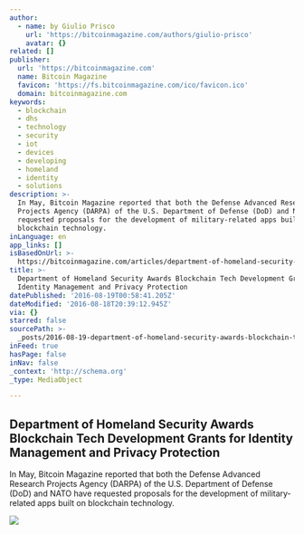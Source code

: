 ```yaml
---
author:
  - name: by Giulio Prisco
    url: 'https://bitcoinmagazine.com/authors/giulio-prisco'
    avatar: {}
related: []
publisher:
  url: 'https://bitcoinmagazine.com'
  name: Bitcoin Magazine
  favicon: 'https://fs.bitcoinmagazine.com/ico/favicon.ico'
  domain: bitcoinmagazine.com
keywords:
  - blockchain
  - dhs
  - technology
  - security
  - iot
  - devices
  - developing
  - homeland
  - identity
  - solutions
description: >-
  In May, Bitcoin Magazine reported that both the Defense Advanced Research
  Projects Agency (DARPA) of the U.S. Department of Defense (DoD) and NATO have
  requested proposals for the development of military-related apps built on
  blockchain technology.
inLanguage: en
app_links: []
isBasedOnUrl: >-
  https://bitcoinmagazine.com/articles/department-of-homeland-security-awards-blockchain-tech-development-grants-for-identity-management-and-privacy-protection-1471551442
title: >-
  Department of Homeland Security Awards Blockchain Tech Development Grants for
  Identity Management and Privacy Protection
datePublished: '2016-08-19T00:58:41.205Z'
dateModified: '2016-08-18T20:39:12.945Z'
via: {}
starred: false
sourcePath: >-
  _posts/2016-08-19-department-of-homeland-security-awards-blockchain-tech-devel.md
inFeed: true
hasPage: false
inNav: false
_context: 'http://schema.org'
_type: MediaObject

---
```

<article style=""><h1>Department of Homeland Security Awards Blockchain Tech Development Grants for Identity Management and Privacy Protection</h1><p>In May, Bitcoin Magazine reported that both the Defense Advanced Research Projects Agency (DARPA) of the U.S. Department of Defense (DoD) and NATO have requested proposals for the development of military-related apps built on blockchain technology.</p><img src="https://fs.bitcoinmagazine.com/img/articles/department-of-homeland-security-awards-blockchain-tech-development-grants-for-identity-management-and-privacy-protection.jpg" /></article>